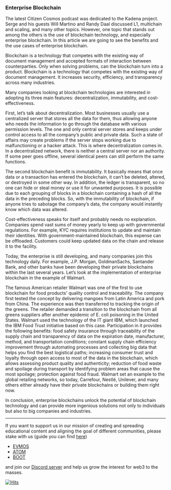 ### Enterprise Blockchain

The latest Citizen Cosmos podcast was dedicated to the Kadena project. Serge and his guests Will Martino and Randy Daal discussed L1, multichain and scaling, and many other topics. However, one topic that stands out among the others is the use of blockchain technology, and especially enterprise blockchain. In this article we are going to see the benefits and the use cases of enterprise blockchain. 

Blockchain is a technology that competes with the existing way of document management and accepted formats of interaction between counterparties. Only when solving problems, can the blockchain turn into a product. Blockchain is a technology that competes with the existing way of document management. It increases security, efficiency, and transparency across many industries. 

Many companies looking at blockchain technologies are interested in adopting its three main features: decentralization, immutability, and cost-effectiveness. 

First, let’s talk about decentralization. Most businesses usually use a centralized server that stores all the data for them, thus allowing anyone who needs the information to go through the database with various permission levels. The one and only central server stores and keeps under control access to all the company’s public and private data. Such a state of affairs may create problems if the server stops working due to malfunctioning or a hacker attack. This is where decentralization comes in. In a decentralized network, there is neither a central server nor an authority. If some peer goes offline, several identical peers can still perform the same functions. 

The second blockchain benefit is immutability. It basically means that once data or a transaction has entered the blockchain, it can’t be deleted, altered, or destroyed in some other way. In addition, the ledger is transparent, so no one can hide or steal money or use it for unwanted purposes. It is possible due to each grouping of blocks in a blockchain containing a hash of all the data in the preceding blocks. So, with the immutability of blockchain, if anyone tries to sabotage the company’s data, the company would instantly know which data was altered. 

Cost-effectiveness speaks for itself and probably needs no explanation. Companies spend vast sums of money yearly to keep up with governmental regulations. For example, KYC requires institutions to update and maintain their identities. With government-maintained blockchain, this expense can be offloaded. Customers could keep updated data on the chain and release it to the facility. 

Today, the enterprise is still developing, and many companies join this technology daily. For example, J.P. Morgan, GoldmanSachs, Santander Bank, and other banks have been developing their private blockchains within the last several years. Let’s look at the implementation of enterprise blockchain in the example of Walmart. 

The famous American retailer Walmart was one of the first to use blockchain for food products' quality control and traceability. The company first tested the concept by delivering mangoes from Latin America and pork from China. The experience was then transferred to tracking the origin of the greens. The retailer demanded a transition to the blockchain from all greens suppliers after another epidemic of E. coli poisoning in the United States. Walmart used the technology of the IT giant IBM, which launched the IBM Food Trust initiative based on this case. Participation in it provides the following benefits: food safety insurance through traceability of the supply chain and transparency of data on the expiration date, manufacturer, method, and transportation conditions; constant supply chain efficiency improvement through automating processes and collecting big data that helps you find the best logistical paths; increasing consumer trust and loyalty through open access to most of the data in the blockchain, which allows assessing product quality and authenticity; reduction of food waste and spoilage during transport by identifying problem areas that cause the most spoilage; protection against food fraud. Walmart set an example to the global retailing networks, so today, Carrefour, Nestlé, Unilever, and many others either already have their private blockchains or building them right now.

In conclusion, enterprise blockchains unlock the potential of blockchain technology and can provide more ingenious solutions not only to individuals but also to big companies and industries. 

------------------------------------------------------------------------------------------------------------------------------------------------------------------
If you want to support us in our mission of creating and spreading educational content and aligning the goal of different communities, please stake with us (guide you can find [here](https://www.citizencosmos.space/staking)) 
- [EVMOS](https://www.mintscan.io/evmos/validators/evmosvaloper1mtwvpdd57gpkyejd566s24afr9zm5ryq8gwpvj) 
- [ATOM](https://www.mintscan.io/cosmos/validators/cosmosvaloper1e859xaue4k2jzqw20cv6l7p3tmc378pc3k8g2u) 
- [BOOT](https://cyb.ai/network/bostrom/hero/bostromvaloper1f7nx65pmayfenpfwzwaamwas4ygmvalqj6dz5r)

and join our [Discord server](https://discord.gg/kJaG3EucCX) and help us grow the interest for web3 to the masses.

[![Hits](https://hits.seeyoufarm.com/api/count/incr/badge.svg?url=https%3A%2F%2Fcitizen-cosmos.github.io%2Fblog%2F65kadena.html&count_bg=%2379C83D&title_bg=%23555555&icon=&icon_color=%23E7E7E7&title=hits&edge_flat=false)](https://hits.seeyoufarm.com) 
